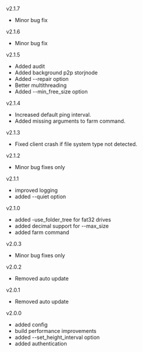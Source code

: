 v2.1.7

 * Minor bug fix

v2.1.6

 * Minor bug fix

v2.1.5

 * Added audit
 * Added background p2p storjnode
 * Added --repair option
 * Better multithreading
 * Added --min_free_size option

v2.1.4

 * Increased default ping interval.
 * Added missing arguments to farm command.

v2.1.3

 * Fixed client crash if file system type not detected.

v2.1.2

 * Minor bug fixes only

v2.1.1

 * improved logging
 * added --quiet option

v2.1.0

 * added -use_folder_tree for fat32 drives
 * added decimal support for --max_size
 * added farm command

v2.0.3

 * Minor bug fixes only

v2.0.2

 * Removed auto update

v2.0.1

 * Removed auto update

v2.0.0

 * added config
 * build performance improvements
 * added --set_height_interval option
 * added authentication
